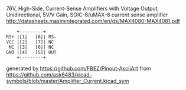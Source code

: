 76V, High-Side, Current-Sense Amplifiers with Voltage Output, Unidirectional, 5V/V Gain, SOIC-8/uMAX-8
current sense amplifier
http://datasheets.maximintegrated.com/en/ds/MAX4080-MAX4081.pdf


	    +---------+
	RS+ |[1]   [8]| RS-
	VCC |[2]   [7]| NC
	 NC |[3]   [6]| NC
	GND |[4]   [5]| OUT
	    +---------+


generated by https://github.com/FBEZ/Pinout-AsciiArt from https://github.com/ask6483/kicad-symbols/blob/master/Amplifier_Current.kicad_sym